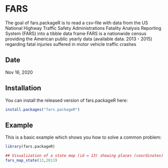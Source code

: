 
# FARS

The goal of fars.packageR is to read a csv-file with data from the US National Highway Traffic Safety
  Administrations Fatality Analysis Reporting System (FARS) into a tibble data frame
  FARS is a nationwide census providing the American public yearly data
  (available data: 2013 - 2015) regarding fatal injuries suffered in motor vehicle traffic crashes
  
  
## Date

Nov 16, 2020

## Installation

You can install the released version of fars.packageR here:
``` r
install.packages("fars.packageR")
```

## Example

This is a basic example which shows you how to solve a common problem:

``` r
library(fars.packageR)

## Visualization of a state map (id = 13) showing places (coordinates) of accidents in a specific year (year = 2013)
fars_map_state(13,2013)

```

